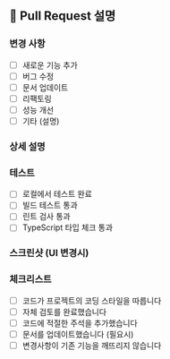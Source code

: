 ## 📝 Pull Request 설명

### 변경 사항
- [ ] 새로운 기능 추가
- [ ] 버그 수정
- [ ] 문서 업데이트
- [ ] 리팩토링
- [ ] 성능 개선
- [ ] 기타 (설명)

### 상세 설명
<!-- 변경 사항에 대한 자세한 설명을 작성해주세요 -->

### 테스트
- [ ] 로컬에서 테스트 완료
- [ ] 빌드 테스트 통과
- [ ] 린트 검사 통과
- [ ] TypeScript 타입 체크 통과

### 스크린샷 (UI 변경시)
<!-- UI 변경사항이 있다면 스크린샷을 첨부해주세요 -->

### 체크리스트
- [ ] 코드가 프로젝트의 코딩 스타일을 따릅니다
- [ ] 자체 검토를 완료했습니다
- [ ] 코드에 적절한 주석을 추가했습니다
- [ ] 문서를 업데이트했습니다 (필요시)
- [ ] 변경사항이 기존 기능을 깨뜨리지 않습니다
